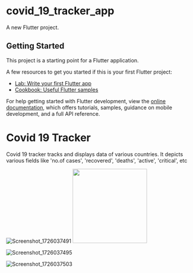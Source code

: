# covid_19_tracker_app

A new Flutter project.

## Getting Started

This project is a starting point for a Flutter application.

A few resources to get you started if this is your first Flutter project:

- [Lab: Write your first Flutter app](https://docs.flutter.dev/get-started/codelab)
- [Cookbook: Useful Flutter samples](https://docs.flutter.dev/cookbook)

For help getting started with Flutter development, view the
[online documentation](https://docs.flutter.dev/), which offers tutorials,
samples, guidance on mobile development, and a full API reference.

# Covid 19 Tracker
Covid 19 tracker tracks and displays data of various countries.
It depicts various fields like 'no.of cases', 'recovered', 'deaths', 'active', 'critical', etc

![Screenshot_1726037491](https://github.com/user-attachments/assets/fd872a4f-bfeb-45b2-8cb0-b4ce05dbcb22)
<img src='https://github.com/user-attachments/assets/fd872a4f-bfeb-45b2-8cb0-b4ce05dbcb22' width=200>

![Screenshot_1726037495](https://github.com/user-attachments/assets/cfca68a0-e98d-4c94-99ee-f39393a5c99b)

![Screenshot_1726037503](https://github.com/user-attachments/assets/51119bfb-88a6-4d77-a73c-6774202ff47e)
